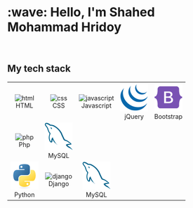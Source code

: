 <h1>:wave: Hello, I'm Shahed Mohammad Hridoy</h1>
<br>
<h2>My tech stack</h2>
<table>
  <tr>
    <td align="center">
      <img alt="html" height=64px src="https://cdn.worldvectorlogo.com/logos/html-1.svg">
      <br>HTML
    </td>
    <td align="center">
      <img alt="css" height=64px src="https://cdn.worldvectorlogo.com/logos/css-3.svg">
      <br>CSS
    </td>
    <td align="center">
      <img alt="javascript" height=64px src="https://cdn.worldvectorlogo.com/logos/javascript-1.svg">
      <br>Javascript
    </td>
    <td align="center">
      <img alt="jquery" height=64px src="https://raw.githubusercontent.com/devicons/devicon/master/icons/jquery/jquery-original.svg">
      <br>jQuery
    </td>
    <td align="center">
      <img alt="bootstrap" height=64px src="https://raw.githubusercontent.com/devicons/devicon/master/icons/bootstrap/bootstrap-plain.svg">
      <br>Bootstrap
    </td>
  </tr>
  <tr>
    <td align="center">
      <img alt="php" width="64px" src="https://cdn.worldvectorlogo.com/logos/php-1.svg">
      <br>Php
    </td>
    <td align="center">
      <img alt="mysql" height=64px src="https://raw.githubusercontent.com/devicons/devicon/master/icons/mysql/mysql-original.svg">
      <br>MySQL
    </td>
  </tr>
  <tr>
    <td align="center">
      <img alt="python" height=64px src="https://raw.githubusercontent.com/devicons/devicon/master/icons/python/python-original.svg">
      <br>Python
    </td>
    <td align="center">
      <img alt="django" height=64px src="https://cdn.worldvectorlogo.com/logos/django.svg">
      <br>Django
    </td>
    <td align="center">
      <img alt="mysql" height=64px src="https://raw.githubusercontent.com/devicons/devicon/master/icons/mysql/mysql-original.svg">
      <br>MySQL
    </td>
  </tr>
</table>
